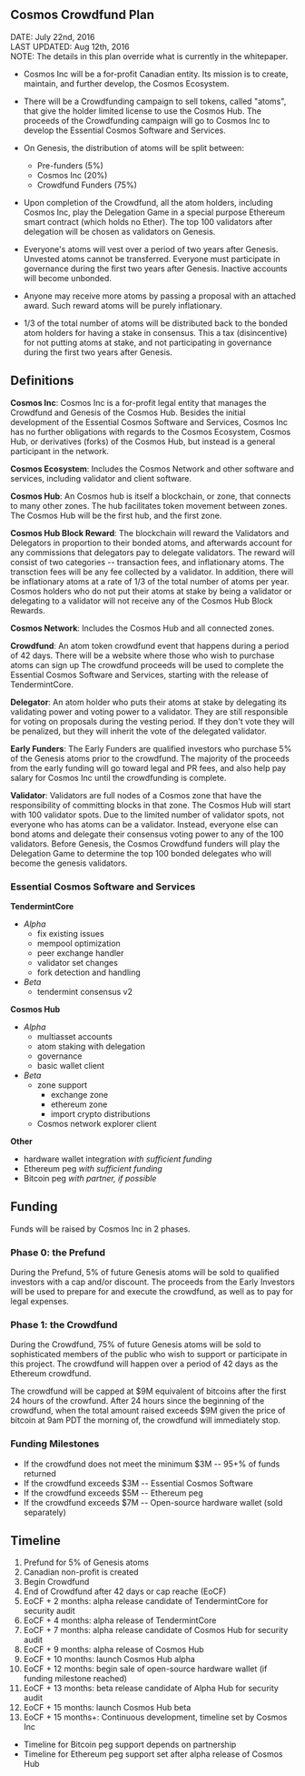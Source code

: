 Cosmos Crowdfund Plan
---------------------

DATE: July 22nd, 2016<br/>
LAST UPDATED: Aug 12th, 2016<br/>
NOTE: The details in this plan override what is currently in the whitepaper.

* Cosmos Inc will be a for-profit Canadian entity.  Its mission is to
  create, maintain, and further develop, the Cosmos Ecosystem.

* There will be a Crowdfunding campaign to sell tokens, called "atoms", that
  give the holder limited license to use the Cosmos Hub.  The proceeds of the
Crowdfunding campaign will go to Cosmos Inc to develop the Essential Cosmos
Software and Services.

* On Genesis, the distribution of atoms will be split between:
  * Pre-funders (5%)
  * Cosmos Inc (20%)
  * Crowdfund Funders (75%)

* Upon completion of the Crowdfund, all the atom holders, including Cosmos Inc,
  play the Delegation Game in a special purpose Ethereum smart contract (which
holds no Ether).  The top 100 validators after delegation will be chosen as
validators on Genesis.

* Everyone's atoms will vest over a period of two years after Genesis.  Unvested
  atoms cannot be transferred.  Everyone must participate in governance during
the first two years after Genesis.  Inactive accounts will become unbonded.

* Anyone may receive more atoms by passing a proposal with an attached award.
  Such reward atoms will be purely inflationary.

* 1/3 of the total number of atoms will be distributed back to the bonded atom
  holders for having a stake in consensus.  This a tax (disincentive) for not
putting atoms at stake, and not participating in governance during the first two
years after Genesis.

## Definitions

**Cosmos Inc**: Cosmos Inc is a for-profit legal entity that manages the
Crowdfund and Genesis of the Cosmos Hub.  Besides the initial development of the
Essential Cosmos Software and Services, Cosmos Inc has no further obligations
with regards to the Cosmos Ecosystem, Cosmos Hub, or derivatives
(forks) of the Cosmos Hub, but instead is a general participant in the network.

**Cosmos Ecosystem**: Includes the Cosmos Network and other software and
services, including validator and client software.

**Cosmos Hub**: An Cosmos hub is itself a blockchain, or zone, that connects to
many other zones.  The hub facilitates token movement between zones.  The Cosmos
Hub will be the first hub, and the first zone.

**Cosmos Hub Block Reward**: The blockchain will reward the Validators and
Delegators in proportion to their bonded atoms, and afterwards account for any
commissions that delegators pay to delegate validators.  The reward will consist
of two categories -- transaction fees, and inflationary atoms.  The transction
fees will be any fee collected by a validator.  In addition, there will be
inflationary atoms at a rate of 1/3 of the total number of atoms per year.
Cosmos holders who do not put their atoms at stake by being a validator or
delegating to a validator will not receive any of the Cosmos Hub Block Rewards.

**Cosmos Network**: Includes the Cosmos Hub and all connected zones.

**Crowdfund**: An atom token crowdfund event that happens during a period of 42
days.  There will be a website where those who wish to purchase atoms can sign
up The crowdfund proceeds will be used to complete the Essential Cosmos Software
and Services, starting with the release of TendermintCore. 

**Delegator**: An atom holder who puts their atoms at stake by delegating its
validating power and voting power to a validator.  They are still responsible
for voting on proposals during the vesting period.  If they don't vote they
will be penalized, but they will inherit the vote of the delegated validator.

**Early Funders**: The Early Funders are qualified investors who purchase 5% of
the Genesis atoms prior to the crowdfund.  The majority of the proceeds from the
early funding will go toward legal and PR fees, and also help pay salary for
Cosmos Inc until the crowdfunding is complete.

**Validator**: Validators are full nodes of a Cosmos zone that have the
responsibility of committing blocks in that zone.  The Cosmos Hub will start
with 100 validator spots.  Due to the limited number of validator spots, not
everyone who has atoms can be a validator.  Instead, everyone else can bond
atoms and delegate their consensus voting power to any of the 100 validators.
Before Genesis, the Cosmos Crowdfund funders will play the Delegation Game to
determine the top 100 bonded delegates who will become the genesis validators.

### Essential Cosmos Software and Services

**TendermintCore**
  * _Alpha_
    * fix existing issues
    * mempool optimization
    * peer exchange handler
    * validator set changes
    * fork detection and handling
  * _Beta_
    * tendermint consensus v2

**Cosmos Hub**
  * _Alpha_
    * multiasset accounts
    * atom staking with delegation
    * governance
    * basic wallet client
  * _Beta_
    * zone support
      * exchange zone
      * ethereum zone
      * import crypto distributions
    * Cosmos network explorer client

**Other**
  * hardware wallet integration _with sufficient funding_
  * Ethereum peg _with sufficient funding_
  * Bitcoin peg _with partner, if possible_

## Funding

Funds will be raised by Cosmos Inc in 2 phases.

### Phase 0: the Prefund

During the Prefund, 5% of future Genesis atoms will be sold to qualified
investors with a cap and/or discount.  The proceeds from the Early Investors
will be used to prepare for and execute the crowdfund, as well as to pay for
legal expenses.

### Phase 1: the Crowdfund

During the Crowdfund, 75% of future Genesis atoms will be sold to sophisticated
members of the public who wish to support or participate in this project.
The crowdfund will happen over a period of 42 days as the Ethereum crowdfund.

The crowdfund will be capped at $9M equivalent of bitcoins after the first 24
hours of the crowfund.  After 24 hours since the beginning of the crowdfund,
when the total amount raised exceeds $9M given the price of bitcoin at 9am PDT
the morning of, the crowdfund will immediately stop.

### Funding Milestones

* If the crowdfund does not meet the minimum $3M -- 95+% of funds returned
* If the crowdfund exceeds $3M -- Essential Cosmos Software
* If the crowdfund exceeds $5M -- Ethereum peg
* If the crowdfund exceeds $7M -- Open-source hardware wallet (sold separately)

Timeline
--------

1. Prefund for 5% of Genesis atoms
1. Canadian non-profit is created
1. Begin Crowdfund
1. End of Crowdfund after 42 days or cap reache (EoCF)
1. EoCF + 2 months: alpha release candidate of TendermintCore for security audit
1. EoCF + 4 months: alpha release of TendermintCore
1. EoCF + 7 months: alpha release candidate of Cosmos Hub for security audit
1. EoCF + 9 months: alpha release of Cosmos Hub
1. EoCF + 10 months: launch Cosmos Hub alpha
1. EoCF + 12 months: begin sale of open-source hardware wallet (if funding
   milestone reached)
1. EoCF + 13 months: beta release candidate of Alpha Hub for security audit
1. EoCF + 15 months: launch Cosmos Hub beta
1. EoCF + 15 months+: Continuous development, timeline set by Cosmos Inc

* Timeline for Bitcoin peg support depends on partnership
* Timeline for Ethereum peg support set after alpha release of Cosmos Hub
